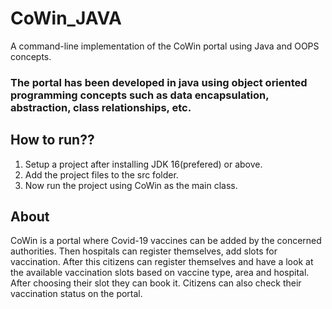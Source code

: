 # CoWin_JAVA
A command-line implementation of the CoWin portal using Java and OOPS concepts.

### The portal has been developed in java using object oriented programming concepts such as data encapsulation, abstraction, class relationships, etc.

## How to run?? 
  1. Setup a project after installing JDK 16(prefered) or above.
  2. Add the project files to the src folder.
  3. Now run the project using CoWin as the main class.

## About
CoWin is a portal where Covid-19 vaccines can be added by the concerned authorities. Then hospitals can register themselves, add slots for vaccination.
After this citizens can register themselves and have a look at the available vaccination slots based on vaccine type, area and hospital. After choosing their slot they can book it.
Citizens can also check their vaccination status on the portal.
